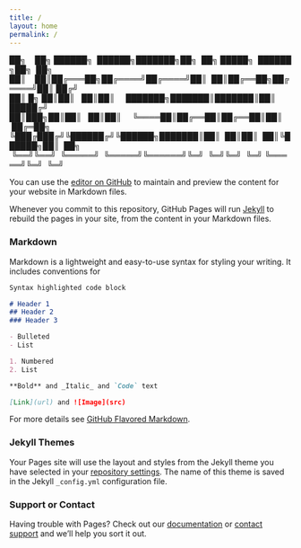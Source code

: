 ```yaml
---
title: /
layout: home
permalink: /
---
```


██╗&nbsp;&nbsp;&nbsp;&nbsp;██╗&nbsp;██████╗&nbsp;&nbsp;██████╗███████╗██╗&nbsp;&nbsp;██╗&nbsp;█████╗&nbsp;&nbsp;██████╗██╗&nbsp;&nbsp;██╗
██║&nbsp;&nbsp;&nbsp;&nbsp;██║██╔═══██╗██╔════╝██╔════╝██║&nbsp;&nbsp;██║██╔══██╗██╔════╝██║&nbsp;██╔╝
██║&nbsp;█╗&nbsp;██║██║&nbsp;&nbsp;&nbsp;██║██║&nbsp;&nbsp;&nbsp;&nbsp;&nbsp;███████╗███████║███████║██║&nbsp;&nbsp;&nbsp;&nbsp;&nbsp;█████╔╝&nbsp;
██║███╗██║██║&nbsp;&nbsp;&nbsp;██║██║&nbsp;&nbsp;&nbsp;&nbsp;&nbsp;╚════██║██╔══██║██╔══██║██║&nbsp;&nbsp;&nbsp;&nbsp;&nbsp;██╔═██╗&nbsp;
╚███╔███╔╝╚██████╔╝╚██████╗███████║██║&nbsp;&nbsp;██║██║&nbsp;&nbsp;██║╚██████╗██║&nbsp;&nbsp;██╗
&nbsp;╚══╝╚══╝&nbsp;&nbsp;╚═════╝&nbsp;&nbsp;╚═════╝╚══════╝╚═╝&nbsp;&nbsp;╚═╝╚═╝&nbsp;&nbsp;╚═╝&nbsp;╚═════╝╚═╝&nbsp;&nbsp;╚═╝
&nbsp;&nbsp;&nbsp;&nbsp;&nbsp;&nbsp;&nbsp;&nbsp;&nbsp;&nbsp;&nbsp;&nbsp;&nbsp;&nbsp;&nbsp;&nbsp;&nbsp;&nbsp;&nbsp;&nbsp;&nbsp;&nbsp;&nbsp;&nbsp;&nbsp;&nbsp;&nbsp;&nbsp;&nbsp;&nbsp;&nbsp;&nbsp;&nbsp;&nbsp;&nbsp;&nbsp;&nbsp;&nbsp;&nbsp;&nbsp;&nbsp;&nbsp;&nbsp;&nbsp;&nbsp;&nbsp;&nbsp;&nbsp;&nbsp;&nbsp;&nbsp;&nbsp;&nbsp;&nbsp;&nbsp;&nbsp;&nbsp;&nbsp;&nbsp;&nbsp;&nbsp;&nbsp;&nbsp;&nbsp;&nbsp;&nbsp;&nbsp;

You can use the [editor on GitHub](https://github.com/gujou/wockhack.github.io/edit/gh-pages/index.md) to maintain and preview the content for your website in Markdown files.

Whenever you commit to this repository, GitHub Pages will run [Jekyll](https://jekyllrb.com/) to rebuild the pages in your site, from the content in your Markdown files.

### Markdown

Markdown is a lightweight and easy-to-use syntax for styling your writing. It includes conventions for

```markdown
Syntax highlighted code block

# Header 1
## Header 2
### Header 3

- Bulleted
- List

1. Numbered
2. List

**Bold** and _Italic_ and `Code` text

[Link](url) and ![Image](src)
```

For more details see [GitHub Flavored Markdown](https://guides.github.com/features/mastering-markdown/).

### Jekyll Themes

Your Pages site will use the layout and styles from the Jekyll theme you have selected in your [repository settings](https://github.com/gujou/wockhack.github.io/settings). The name of this theme is saved in the Jekyll `_config.yml` configuration file.

### Support or Contact

Having trouble with Pages? Check out our [documentation](https://docs.github.com/categories/github-pages-basics/) or [contact support](https://support.github.com/contact) and we’ll help you sort it out.
